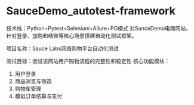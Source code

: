 # SauceDemo_autotest-framework
技术栈：Python+Pytest+Selenium+Allure+PO模式
对SanceDemo电商网站，针对登录、加购和结账等核心场景搭建自动化测试框架。

项目名称：Sauce Labs网络购物平台自动化测试



测试目标：验证该网站用户购物流程的完整性和稳定性
核心功能模块：
1.	用户登录
2.	商品浏览与筛选
3.	购物车管理
4.	模拟订单结算与支付




